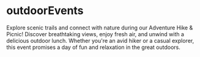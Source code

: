 # outdoorEvents
Explore scenic trails and connect with nature during our Adventure Hike &amp; Picnic! Discover breathtaking views, enjoy fresh air, and unwind with a delicious outdoor lunch. Whether you're an avid hiker or a casual explorer, this event promises a day of fun and relaxation in the great outdoors.
